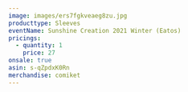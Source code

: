 ```yaml
---
image: images/ers7fgkveaeg8zu.jpg
producttype: Sleeves
eventName: Sunshine Creation 2021 Winter (Eatos)
pricings:
  - quantity: 1
    price: 27
onsale: true
asin: s-qZpdxK0Rn
merchandise: comiket
---
```

